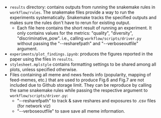 - `results` directory: contains outputs from running the snakemake rules in `workflow/rules`. The snakemake files provide a way to run the experiments systematically. Snakemake tracks the specified outputs and makes sure the rules don't have to rerun for existing output. 
  - Each file here contains the short result of running an experiment. It only contains values for the metrics: "quality", "diversity", "discriminative_pow". i.e., calling `workflow/scripts/driver.py` without passing the "--resharefpath" and  "--verboseoutfile" argument.
- `experiments/plot_findings.ipynb`: produces the figures reported in the paper using the files in `results`.
- `stylesheet.mplstyle` contains formatting settings to be shared among all plots, unless specified otherwise.
- Files containing all meme and news feeds info (popularity, mapping of feed-memes, etc.) that are used to produce Fig.6 and Fig.7 are not included due to Github storage limit. They can be reproduce by calling the same snakemake rules while passing the respective argument to `workflow/scripts/driver.py`:
  - "--resharefpath" to track & save reshares and exposures to .csv files (for network viz) 
  - "--verboseoutfile" to save save all meme information.